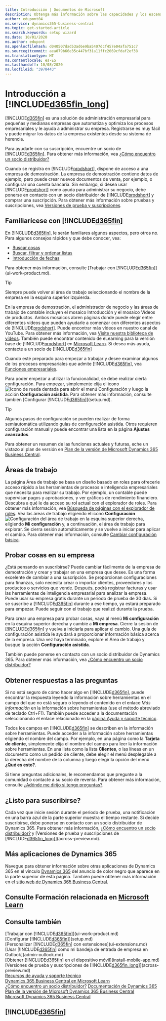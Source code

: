 ```yaml
---
title: Introducción | Documentos de Microsoft
description: Obtenga más información sobre las capacidades y los escenarios de trabajo en Business Central, una solución de administración empresarial para pequeñas y medianas empresas.
author: edupont04
ms.service: dynamics365-business-central
ms.topic: get-started-article
ms.search.keywords: setup wizard
ms.date: 10/01/2020
ms.author: edupont
ms.openlocfilehash: d040507dad53ad6e9ba5407dcf457e04afa751c7
ms.sourcegitcommit: aea079b66e35c447bf31a11ffc2069cfdaf2ef38
ms.translationtype: HT
ms.contentlocale: es-ES
ms.lasthandoff: 10/08/2020
ms.locfileid: "3970443"
---
```

# <a name="getting-started-with-d365fin_long"></a>Introducción a [!INCLUDE[d365fin_long](includes/d365fin_long_md.md)]
[!INCLUDE[d365fin](includes/d365fin_md.md)] es una solución de administración empresarial para pequeñas y medianas empresas que automatiza y optimiza los procesos empresariales y le ayuda a administrar su empresa. Registrarse es muy fácil y puede migrar los datos de la empresa existentes desde su sistema de herencia.  

Para ayudarle con su suscripción, encuentre un socio de [!INCLUDE[d365fin](includes/d365fin_md.md)]. Para obtener más información, vea [¿Cómo encuentro un socio distribuidor?](across-faq.md#findpartner)  

Cuando se registra en [!INCLUDE[prodshort](includes/prodshort.md)], dispone de acceso a una empresa de demostración. La empresa de demostración contiene datos de ejemplo, pero puede crear nuevos documentos de venta, por ejemplo, o configurar una cuenta bancaria. Sin embargo, si desea usar [!INCLUDE[prodshort](includes/prodshort.md)] como ayuda para administrar su negocio, debe ponerse en contacto con un socio distribuidor de [!INCLUDE[prodshort](includes/prodshort.md)] y comprar una suscripción. Para obtener más información sobre pruebas y suscripciones, vea [Versiones de prueba y suscripciones](across-preview.md).  

## <a name="get-to-know-d365fin"></a>Familiarícese con [!INCLUDE[d365fin](includes/d365fin_md.md)]

En [!INCLUDE[d365fin](includes/d365fin_md.md)], le serán familiares algunos aspectos, pero otros no. Para algunos consejos rápidos y que debe conocer, vea:  

* [Buscar cosas](ui-search.md)  
* [Buscar, filtrar y ordenar listas](ui-enter-criteria-filters.md)  
* [Introducción de fechas](ui-enter-data.md)  

Para obtener más información, consulte [Trabajar con [!INCLUDE[d365fin](includes/d365fin_md.md)]](ui-work-product.md).  

> [!TIP]  
> Siempre puede volver al área de trabajo seleccionando el nombre de la empresa en la esquina superior izquierda.

En la empresa de demostración, el administrador de negocio y las áreas de trabajo de contable incluyen el mosaico Introducción y el mosaico Vídeos de productos. Ambos mosaicos abren páginas donde puede elegir entre diferentes vídeos que pueden ayudarle a comenzar con diferentes aspectos de [!INCLUDE[prodshort](includes/prodshort.md)]. Puede encontrar más vídeos en nuestro canal de YouTube. Para obtener más información, vea [Visite nuestra biblioteca de vídeos](across-videos.md). También puede encontrar contenido de eLearning para la versión base de [!INCLUDE[prodshort](includes/prodshort.md)] en [Microsoft Learn](/learn/browse/?products=dynamics-business-central). Si desea más ayuda, contacte a un socio de [!INCLUDE[d365fin](includes/d365fin_md.md)]  

Cuando esté preparado para empezar a trabajar y desee examinar algunos de los procesos empresariales que admite [!INCLUDE[d365fin](includes/d365fin_md.md)], vea [Funciones empresariales](across-business-functionality.md).

Para poder empezar a utilizar la funcionalidad, se debe realizar cierta configuración. Para empezar, simplemente elija el icono ![Icono de rueda dentada para abrir el menú Configuración](media/ui-experience/settings_icon_small.png) y luego la acción **Configuración asistida**. Para obtener más información, consulte también [Configurar [!INCLUDE[d365fin](includes/d365fin_md.md)]](setup.md).  

> [!TIP]
> Algunos pasos de configuración se pueden realizar de forma semiautomática utilizando guías de configuración asistida. Otros requieren configuración manual y puede encontrar una lista en la página **Ajustes avanzados**.

<!--Some Role Center pages provide a **Setup and Extensions** button. Here you have access to a list of assisted setup guides that can help you get started by setting selected areas up quickly. If an area is not covered by an assisted setup, choose the **Manual Setup** action to access setup pages where you can fill in setup fields for all areas manually. For more information, see also [Setting Up [!INCLUDE[d365fin](includes/d365fin_md.md)]](setup.md).  

> [!NOTE]
> The list of setup guides, extensions, and services that are available differ depending on the user experience you choose for your company. The **Essential** experience gives access to fewer than the **Premium** experience does. The first time you sign in, you use the Essential experience. For more information, see [Change Which Features are Displayed](ui-experiences.md).  -->

Para obtener un resumen de las funciones actuales y futuras, eche un vistazo al plan de versión en [Plan de la versión de Microsoft Dynamics 365 Business Central](https://go.microsoft.com/fwlink/?linkid=2047422).  

## <a name="the-role-centers"></a>Áreas de trabajo
La página Área de trabajo se basa un diseño basado en roles para ofrecerle acceso rápido a las herramientas de procesos e inteligencia empresariales que necesita para realizar su trabajo. Por ejemplo, un contable puede supervisar pagos y aprobaciones, y ver gráficos de rendimiento financiero. Descubra a qué le da acceso su rol actual con el explorador de roles. Para obtener más información, vea [Búsqueda de páginas con el explorador de roles](ui-role-explorer.md). Vea las áreas de trabajo eligiendo el icono **Configuración** ![Configuración](media/ui-experience/settings_icon_small.png "Icono de configuración para el área de trabajo") del área de trabajo en la esquina superior derecha, eligiendo **Mi configuración** y, a continuación, el área de trabajo para explorar. Se cierra sesión automáticamente y se vuelve a iniciar para aplicar el cambio. Para obtener más información, consulte [Cambiar configuración básica](ui-change-basic-settings.md).  

## <a name="trying-things-out-in-your-own-company"></a>Probar cosas en su empresa
¿Está pensando en suscribirse? Puede cambiar fácilmente de la empresa de demostración y crear y trabajar en una empresa que desee. Es una forma excelente de cambiar a una suscripción. Se proporcionan configuraciones para finanzas, solo necesita crear o importar clientes, proveedores y los productos o servicios que vende. Después, podrá registrar facturas y usar las herramientas de inteligencia empresarial para analizar la empresa. Puede usar su empresa gratis durante un periodo de prueba de 30 días. Si se suscribe a [!INCLUDE[d365fin](includes/d365fin_md.md)] durante a ese tiempo, ya estará preparado para empezar. Puede seguir con el trabajo que realizó durante la prueba.  

Para crear una empresa para probar cosas, vaya al menú **Mi configuración** en la esquina superior derecha y cambie a **Mi empresa**. Cierre la sesión de [!INCLUDE[d365fin](includes/d365fin_md.md)] y vuelva a iniciarla para aplicar el cambio. Una guía de configuración asistida le ayudará a proporcionar información básica acerca de la empresa. Una vez haya terminado, explore el Área de trabajo y busque la acción **Configuración asistida**.  

También puede ponerse en contacto con un socio distribuidor de Dynamics 365. Para obtener más información, vea [¿Cómo encuentro un socio distribuidor?](across-faq.md#findpartner)  

## <a name="getting-answers-to-questions"></a>Obtener respuestas a las preguntas

Si no está seguro de cómo hacer algo en [!INCLUDE[d365fin](includes/d365fin_md.md)], puede encontrar la respuesta leyendo la información sobre herramientas en el campo del que no está seguro o leyendo el contenido en el enlace *Más información* en la información sobre herramientas (use el método abreviado de teclado Ctrl+F1). También puede acceder a la documentación seleccionando el enlace relacionado en la [página Ayuda y soporte técnico](product-help-and-support.md).  

Todos los campos en [!INCLUDE[d365fin](includes/d365fin_md.md)] se describen en la información sobre herramientas. Puede acceder a la información sobre herramientas eligiendo el nombre del campo. Por ejemplo, en una página como la **Tarjeta de cliente**, simplemente elija el nombre del campo para leer la información sobre herramientas. En una lista como la lista **Clientes**, o las líneas en un documento como un pedido de cliente, debe elegir el menú desplegable a la derecha del nombre de la columna y luego elegir la opción del menú **¿Qué es esto?**.  

Si tiene preguntas adicionales, le recomendamos que pregunte a la comunidad o contacte a su socio de reventa. Para obtener más información, consulte [¿Adónde me dirijo si tengo preguntas?](across-faq.md#where-do-i-go-if-i-have-questions).  

## <a name="ready-to-subscribe"></a>¿Listo para suscribirse?

Cada vez que inicie sesión durante el periodo de prueba, una notificación en una barra azul de la parte superior muestra el tiempo restante. Si decide suscribirse, debe ponerse en contacto con un socio distribuidor de Dynamics 365. Para obtener más información, [¿Cómo encuentro un socio distribuidor?](across-faq.md#findpartner) y [Versiones de prueba y suscripciones de [!INCLUDE[d365fin_long](includes/d365fin_long_md.md)]](across-preview.md).  

## <a name="other-dynamics-365-apps"></a>Más aplicaciones de Dynamics 365
Navegue para obtener información sobre otras aplicaciones de Dynamics 365 en el vínculo [Dynamics 365](/dynamics365/) del anuncio de color negro que aparece en la parte superior de esta página. También puede obtener más información en el [sitio web de Dynamics 365 Business Central](https://dynamics.microsoft.com/business-central/overview/).  

## <a name="see-related-training-at-microsoft-learn"></a>Consulte Formación relacionada en [Microsoft Learn](/learn/paths/get-started-dynamics-365-business-central/)

## <a name="see-also"></a>Consulte también

[Trabajar con [!INCLUDE[d365fin](includes/d365fin_md.md)]](ui-work-product.md)  
[Configurar [!INCLUDE[d365fin](includes/d365fin_md.md)]](setup.md)  
[Personalizar [!INCLUDE[d365fin](includes/d365fin_md.md)] con extensiones](ui-extensions.md)  
[Usar [!INCLUDE[d365fin](includes/d365fin_md.md)] como mi bandeja de entrada de empresa en Outlook](admin-outlook.md)  
[Obtener [!INCLUDE[d365fin](includes/d365fin_md.md)] en el dispositivo móvil](install-mobile-app.md)  
[Versiones de prueba y suscripciones de [!INCLUDE[d365fin_long](includes/d365fin_long_md.md)]](across-preview.md)  
[Recursos de ayuda y soporte técnico](product-help-and-support.md)  
[Dynamics 365 Business Central en Microsoft Learn](/learn/browse/?products=dynamics-business-central)  
[¿Cómo encuentro un socio distribuidor?](across-faq.md#findpartner)
[Documentación de Dynamics 365](/dynamics365/)  
[Plan de la versión de Microsoft Dynamics 365 Business Central](https://go.microsoft.com/fwlink/?linkid=2047422)  
[Microsoft Dynamics 365 Business Central](https://go.microsoft.com/fwlink/?linkid=828707)  

## [!INCLUDE[d365fin](includes/free_trial_md.md)]

